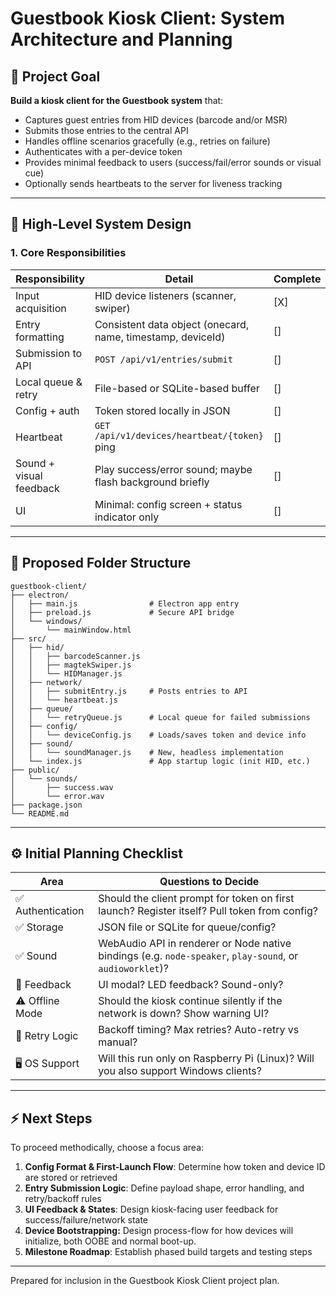 # Guestbook Kiosk Client: System Architecture and Planning

## 📏 Project Goal

**Build a kiosk client for the Guestbook system** that:

- Captures guest entries from HID devices (barcode and/or MSR)
- Submits those entries to the central API
- Handles offline scenarios gracefully (e.g., retries on failure)
- Authenticates with a per-device token
- Provides minimal feedback to users (success/fail/error sounds or visual cue)
- Optionally sends heartbeats to the server for liveness tracking

---

## 📙 High-Level System Design

### 1. Core Responsibilities

| Responsibility          | Detail                                                      | Complete |
| ----------------------- | ----------------------------------------------------------- | -------- |
| Input acquisition       | HID device listeners (scanner, swiper)                      | [X]       |
| Entry formatting        | Consistent data object (onecard, name, timestamp, deviceId) | []       |
| Submission to API       | `POST /api/v1/entries/submit`                               | []       |
| Local queue & retry     | File-based or SQLite-based buffer                           | []       |
| Config + auth           | Token stored locally in JSON                                | []       |
| Heartbeat               | `GET /api/v1/devices/heartbeat/{token}` ping                | []       |
| Sound + visual feedback | Play success/error sound; maybe flash background briefly    | []       |
| UI                      | Minimal: config screen + status indicator only              | []       |

---

## 🧱 Proposed Folder Structure

```text
guestbook-client/
├── electron/
│   ├── main.js                # Electron app entry
│   ├── preload.js             # Secure API bridge
│   └── windows/
│       └── mainWindow.html
├── src/
│   ├── hid/
│   │   ├── barcodeScanner.js
│   │   ├── magtekSwiper.js
│   │   └── HIDManager.js
│   ├── network/
│   │   ├── submitEntry.js     # Posts entries to API
│   │   └── heartbeat.js
│   ├── queue/
│   │   └── retryQueue.js      # Local queue for failed submissions
│   ├── config/
│   │   └── deviceConfig.js    # Loads/saves token and device info
│   ├── sound/
│   │   └── soundManager.js    # New, headless implementation
│   └── index.js               # App startup logic (init HID, etc.)
├── public/
│   └── sounds/
│       ├── success.wav
│       └── error.wav
├── package.json
└── README.md
```

---

## ⚙️ Initial Planning Checklist

| Area             | Questions to Decide                                                                                      |
| ---------------- | -------------------------------------------------------------------------------------------------------- |
| ✅ Authentication | Should the client prompt for token on first launch? Register itself? Pull token from config?             |
| ✅ Storage        | JSON file or SQLite for queue/config?                                                                    |
| ✅ Sound          | WebAudio API in renderer or Node native bindings (e.g. `node-speaker`, `play-sound`, or `audioworklet`)? |
| 🧠 Feedback      | UI modal? LED feedback? Sound-only?                                                                      |
| ⚠️ Offline Mode  | Should the kiosk continue silently if the network is down? Show warning UI?                              |
| 🔁 Retry Logic   | Backoff timing? Max retries? Auto-retry vs manual?                                                       |
| 🖥️ OS Support   | Will this run only on Raspberry Pi (Linux)? Will you also support Windows clients?                       |

---

## ⚡ Next Steps

To proceed methodically, choose a focus area:

1. **Config Format & First-Launch Flow**: Determine how token and device ID are stored or retrieved
2. **Entry Submission Logic**: Define payload shape, error handling, and retry/backoff rules
3. **UI Feedback & States**: Design kiosk-facing user feedback for success/failure/network state
4. **Device Bootstrapping:** Design process-flow for how devices will initialize, both OOBE and normal boot-up.
5. **Milestone Roadmap**: Establish phased build targets and testing steps

---

Prepared for inclusion in the Guestbook Kiosk Client project plan.

